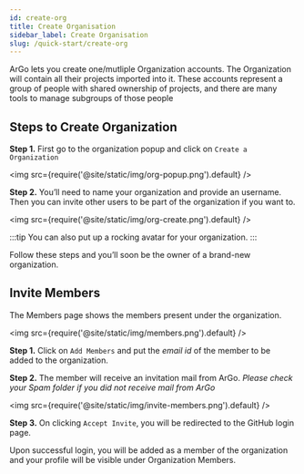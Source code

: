 ```yaml
---
id: create-org
title: Create Organisation
sidebar_label: Create Organisation
slug: /quick-start/create-org
---
```


ArGo lets you create one/mutliple Organization accounts. The Organization will contain all their projects imported into it.
These accounts represent a group of people with shared ownership of projects, and there are many tools to manage subgroups of those people

## Steps to Create Organization

**Step 1.** First go to the organization popup and click on `Create a Organization`

<img src={require('@site/static/img/org-popup.png').default} />

**Step 2.** You’ll need to name your organization and provide an username. Then you can invite other users to be part of the organization if you want to.

<img src={require('@site/static/img/org-create.png').default} />

:::tip
You can also put up a rocking avatar for your organization.
:::

Follow these steps and you’ll soon be the owner of a brand-new organization.

## Invite Members

The Members page shows the members present under the organization.

<img src={require('@site/static/img/members.png').default} />

**Step 1.** Click on `Add Members` and put the *email id* of the member to be added to the organization.

**Step 2.** The member will receive an invitation mail from ArGo. *Please check your Spam folder if you did not receive mail from ArGo*

<img src={require('@site/static/img/invite-members.png').default} />

**Step 3.** On clicking `Accept Invite`, you will be redirected to the GitHub login page.

Upon successful login, you will be added as a member of the organization and your profile will be visible under Organization Members.
